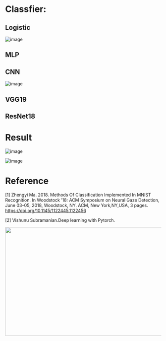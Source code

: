 # Classfier: 
## Logistic
![image](https://user-images.githubusercontent.com/86160178/122648539-5220a680-d15c-11eb-976b-d51d34a9c171.png)
## MLP
## CNN
![image](https://user-images.githubusercontent.com/86160178/122648601-8dbb7080-d15c-11eb-827b-27a5c50245f4.png)
## VGG19
## ResNet18
# Result
![image](https://user-images.githubusercontent.com/86160178/122648883-b6903580-d15d-11eb-819e-91911a136ebd.png)

![image](https://user-images.githubusercontent.com/86160178/122648921-dd4e6c00-d15d-11eb-9aae-0eb0fd7ea5d4.png)
# Reference
[1] Zhengyi Ma. 2018. Methods Of Classification Implemented In MNIST Recognition. In Woodstock ’18: ACM Symposium on Neural
Gaze Detection, June 03–05, 2018, Woodstock, NY. ACM, New York,NY,USA, 3 pages. https://doi.org/10.1145/1122445.1122456

[2] Vishunu Subramanian.Deep learning with Pytorch.

<div align=center><img width="1020" height="350" src="https://user-images.githubusercontent.com/86160178/122649238-834ea600-d15f-11eb-877b-e637e2adda40.png"/></div>

